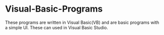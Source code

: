 # Visual-Basic-Programs
These programs are written in Visual Basic(VB) and are basic programs with a simple UI. These can used in Visual Basic Studio.
